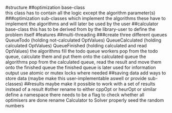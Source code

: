 #structure
##optimization base-class  
this class has to contain all the logic except the algorithm parameter(s)
###optimization sub-classes which implement the algorithms
these have to implement the algorithms and will later be used by the user
##calculator base-class
this has to be derived from by the library-user to define the problem itself
#features
##multi-threading
###create three different queues
QueueTodo (holding not-calculated OptValues)
QueueCalculated (holding calculated OptValues)
QueueFinished (holding calculated and read OptValues)
the algorithms fill the todo queue
workers pop from the todo queue, calculate them and put them onto the calculated queue
the algorithms pop from the calculated queue, read the result and move them onto the finished queue
the finished queue is later used for information output
use atomic or mutex locks where needed
##saving data
add ways to store data (maybe make this user-implementable aswell or provide sub-classes)
##results
maybe make it possible to work with a set of results instead of a result
#other
rename to either cppOpt or heurOpt or similar
define a namespace
there needs to be a flag to check whether all optimisers are done
rename Calculator to Solver
properly seed the random numbers

